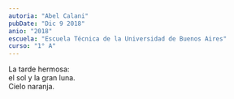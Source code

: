 ```yaml
---
autoria: "Abel Calani"
pubDate: "Dic 9 2018"
anio: "2018"
escuela: "Escuela Técnica de la Universidad de Buenos Aires"
curso: "1° A"
---
```

La tarde hermosa:\
el sol y la gran luna.\
Cielo naranja.